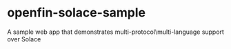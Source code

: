 # openfin-solace-sample
A sample web app that demonstrates multi-protocol\multi-language support over Solace
